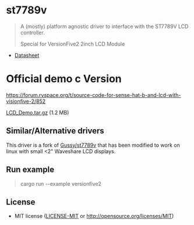 # st7789v

> A (mostly) platform agnostic driver to interface with the ST7789V LCD controller.
>  
> Special for VersionFive2 2inch LCD Module

- [Datasheet]

[Datasheet]: https://wiki.pine64.org/images/5/54/ST7789V_v1.6.pdf

# Official demo c Version

https://forum.rvspace.org/t/source-code-for-sense-hat-b-and-lcd-with-visionfive-2/852

[LCD_Demo.tar.gz] (1.2 MB)

[LCD_Demo.tar.gz]: https://forum.rvspace.org/uploads/short-url/dxDw7lcJlBfTc0M5c9BKaR9jjXL.gz

## Similar/Alternative drivers

This driver is a fork of [Gussy/st7789v] that has been modified to work on linux with small <2" Waveshare LCD displays.

[Gussy/st7789v]: https://github.com/Gussy/st7789v

## Run example
> cargo run --example versionfive2

## License

- MIT license ([LICENSE-MIT](LICENSE-MIT) or http://opensource.org/licenses/MIT)
